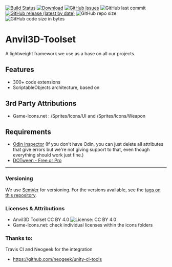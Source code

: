 

[![Build Status](https://travis-ci.org/Anvil3D/Anvil-Toolset.svg?branch=master)](https://travis-ci.org/Anvil3D/Anvil-Toolset) 
[![Download](https://img.shields.io/github/downloads/anvil3d/anvil3d-toolset/total)](https://github.com/Anvil3D/Anvil3D-Toolset/releases) 
[![GitHub Issues](https://img.shields.io/github/issues/anvil3d/anvil3d-toolset)](https://github.com/Anvil3D/Anvil3D-Toolset/issues) 
![GitHub last commit](https://img.shields.io/github/last-commit/anvil3d/anvil3d-toolset) 
[![GitHub release (latest by date)](https://img.shields.io/github/v/release/anvil3d/anvil3d-toolset)](https://github.com/Anvil3D/Anvil3D-Toolset/releases) 
![GitHub repo size](https://img.shields.io/github/repo-size/anvil3d/anvil3d-toolset) ![GitHub code size in bytes](https://img.shields.io/github/languages/code-size/anvil3d/anvil3d-toolset)

# Anvil3D-Toolset

A lightweight framework we use as a base on all our projects.

## Features

- 300+ code extensions
- ScriptableObjects architecture, based on 

## 3rd Party Attributions

- Game-Icons.net : /Sprites/Icons/UI and /Sprites/Icons/Weapon

## Requirements

- [Odin Inspector](https://assetstore.unity.com/packages/tools/utilities/odin-inspector-and-serializer-89041) (If you don't have Odin, you can just delete all attributes that give errors but we're not giving support to that, even though everything should work just fine.)
- [DOTween - Free or Pro](https://assetstore.unity.com/packages/tools/animation/dotween-hotween-v2-27676)


---


### Versioning

We use [SemVer](http://semver.org/) for versioning. For the versions available, see the [tags on this repository](https://github.com/Anvil3D/Anvil3D-Toolset/tags). 

### Licenses & Attributions 

- Anvil3D Toolset CC BY 4.0 ![License: CC BY 4.0](https://img.shields.io/github/license/anvil3d/anvil3d-toolset)
- Game-Icons.net: check individual licenses within the icons folders 


### Thanks to:

Travis CI and Neogeek for the integration
- https://github.com/neogeek/unity-ci-tools

